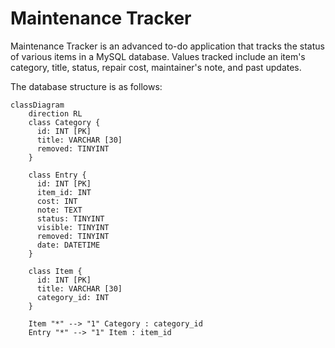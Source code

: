 # Maintenance Tracker

Maintenance Tracker is an advanced to-do application that tracks the status of various items in a MySQL database. Values tracked include an item's category, title, status, repair cost, maintainer's note, and past updates.

The database structure is as follows:

```mermaid
classDiagram
    direction RL
    class Category {
      id: INT [PK]
      title: VARCHAR [30]
      removed: TINYINT
    }

    class Entry {
      id: INT [PK]
      item_id: INT
      cost: INT
      note: TEXT
      status: TINYINT
      visible: TINYINT
      removed: TINYINT
      date: DATETIME
    }

    class Item {
      id: INT [PK]
      title: VARCHAR [30]
      category_id: INT
    }

    Item "*" --> "1" Category : category_id
    Entry "*" --> "1" Item : item_id
```
